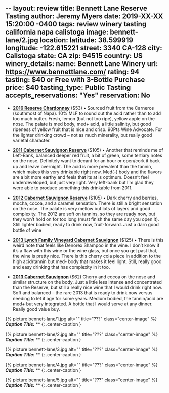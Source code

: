 --
layout: review
title: Bennett Lane Reserve Tasting
author: Jeremy Myers
date:   2019-XX-XX 15:20:00 -0400
tags: review winery tasting california napa calistoga
image: bennett-lane/2.jpg
location:
  latitude: 38.599919
  longitude: -122.615221
  street: 3340 CA-128
  city: Calistoga
  state: CA
  zip: 94515
  country: US
winery_details:
  name: Bennett Lane Winery
  url: https://www.bennettlane.com/
  rating: 94
  tasting: $40 or Free with 3-Bottle Purchase
  price: $40
  tasting_type: Public Tasting
  accepts_reservations: "Yes"
  reservation: No
---


* [**2016 Reserve Chardonnay**]() ($53)
•	Sourced fruit from the Carneros (southmost of Napa).  10% MLF to round out the acid rather than to add too much butter.  Fresh, lemon (but not too ripe), yellow apple on the nose.  The palate is med body, med+ acid, a little salinity, but good ripeness of yellow fruit that is nice and crisp. 90Pts Wine Advocate.  For the lighter drinking crowd – not as much minerality, but really good varietal character.  

* [**2011 Cabernet Sauvignon Reserve**]() ($105)
•	Another that reminds me of Left-Bank, balanced deeper red fruit, a bit of green, some tertiary notes on the nose.  Definitely want to decant for an hour or open/cork it back up and leave overnight.  The acid is more prevalent than the tannin, which makes this very drinkable right now.  Med(-) body and the flavors are a bit more earthy and feels that its at is optimum.  Doesn’t feel underdeveloped, but just very light.  Very left-bank but I’m glad they were able to produce something this drinkable from 2011.  

* [**2012 Cabernet Sauvignon Reserve**]() ($105)
•	Dark cherry and berries, mocha, cocoa, and a caramel sensation.  There is still a bright sensation on the nose.  The palate is very mellow but lots of layers and good complexity.  The 2012 are soft on tannins, so they are ready now, but they won’t hold on for too long (must finish the same day you open it).  Still lighter bodied, ready to drink now, fruit-forward.  Just a darn good bottle of wine

* [**2013 Lynch Family Vineyard Cabernet Sauvignon**]() ($125)
•	There is this weird note that feels like Denorex Shampoo in the wine.  I don’t know if it’s a flaw with this wine or the wine glass, but once you get past that, the wine is pretty nice.  There is this cherry cola piece in addition to the high acid/tannin but med- body that makes it feel light.  Still, really good and easy drinking that has complexity in it too.

* [**2013 Cabernet Sauvignon**]() ($62)
Cherry and cocoa on the nose and similar structure on the body.  Just a little less intense and concentrated than the Reserve, but still a really nice wine that I would drink right now.  Soft and balanced – the rare 2013 that is ready to drink now versus needing to let it age for some years.  Medium bodied, the tannin/acid are med+ but very integrated.  A bottle that I would serve at any dinner.  Really good value buy.


{% picture bennett-lane/1.jpg alt="" title="???" class="center-image" %}
***Caption Title:*** **
{: .center-caption }

{% picture bennett-lane/2.jpg alt="" title="???" class="center-image" %}
***Caption Title:*** **
{: .center-caption }

{% picture bennett-lane/3.jpg alt="" title="???" class="center-image" %}
***Caption Title:*** **
{: .center-caption }

{% picture bennett-lane/4.jpg alt="" title="???" class="center-image" %}
***Caption Title:*** **
{: .center-caption }

{% picture bennett-lane/5.jpg alt="" title="???" class="center-image" %}
***Caption Title:*** **
{: .center-caption }


